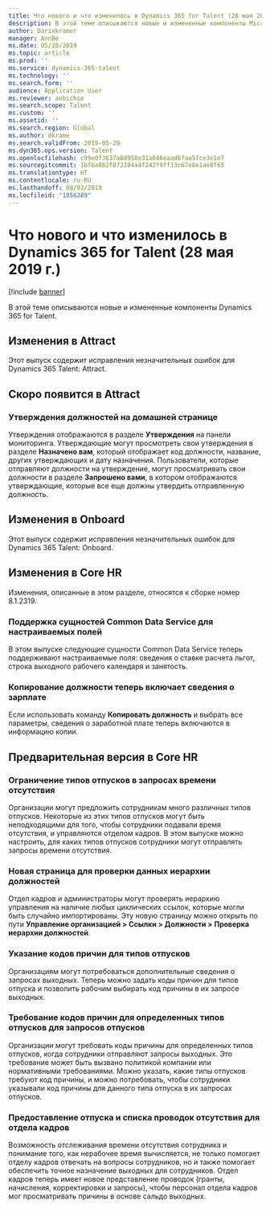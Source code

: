 ```yaml
---
title: Что нового и что изменилось в Dynamics 365 for Talent (28 мая 2019 г.)
description: В этой теме описываются новые и измененные компоненты Microsoft Dynamics 365 for Talent.
author: Darinkramer
manager: AnnBe
ms.date: 05/28/2019
ms.topic: article
ms.prod: ''
ms.service: dynamics-365-talent
ms.technology: ''
ms.search.form: ''
audience: Application User
ms.reviewer: anbichse
ms.search.scope: Talent
ms.custom: ''
ms.assetid: ''
ms.search.region: Global
ms.author: dkrame
ms.search.validFrom: 2019-05-28
ms.dyn365.ops.version: Talent
ms.openlocfilehash: c99e0f3637a8d958e31a046eaad6faa57ce3e1e7
ms.sourcegitcommit: 1bf6a8b2f872394a4f242f9ff13c67e8e1ae8f65
ms.translationtype: HT
ms.contentlocale: ru-RU
ms.lasthandoff: 08/03/2019
ms.locfileid: "1856289"
---
```

# <a name="whats-new-or-changed-in-dynamics-365-for-talent-may-28-2019"></a>Что нового и что изменилось в Dynamics 365 for Talent (28 мая 2019 г.)

[!include [banner](includes/banner.md)]

В этой теме описываются новые и измененные компоненты Dynamics 365 for Talent.

## <a name="changes-in-attract"></a>Изменения в Attract
Этот выпуск содержит исправления незначительных ошибок для Dynamics 365 Talent: Attract.

## <a name="coming-soon-in-attract"></a>Скоро появится в Attract

### <a name="job-approvals-on-home-page"></a>Утверждения должностей на домашней странице

Утверждения отображаются в разделе **Утверждения** на панели мониторинга. Утверждающие могут просмотреть свои утверждения в разделе **Назначено вам**, который отображает код должности, название, других утверждающих и дату назначения. Пользователи, которые отправляют должности на утверждение, могут просматривать свои должности в разделе **Запрошено вами**, в котором отображаются утверждающие, которые все еще должны утвердить отправленную должность.

## <a name="changes-in-onboard"></a>Изменения в Onboard
Этот выпуск содержит исправления незначительных ошибок для Dynamics 365 Talent: Onboard.

## <a name="changes-in-core-hr"></a>Изменения в Core HR
Изменения, описанные в этом разделе, относятся к сборке номер 8.1.2319.

### <a name="common-data-service-entity-support-for-custom-fields"></a>Поддержка сущностей Common Data Service для настраиваемых полей

В этом выпуске следующие сущности Common Data Service теперь поддерживают настраиваемые поля: сведения о ставке расчета льгот, строка выходного рабочего календаря и занятость.

### <a name="copy-position-now-includes-payroll-details"></a>Копирование должности теперь включает сведения о зарплате
Если использовать команду **Копировать должность** и выбрать все параметры, сведения о заработной плате теперь включаются в информацию копии. 

## <a name="in-preview-in-core-hr"></a>Предварительная версия в Core HR

### <a name="restrict-the-leave-types-in-time-off-requests"></a>Ограничение типов отпусков в запросах времени отсутствия

Организации могут предложить сотрудникам много различных типов отпусков. Некоторые из этих типов отпусков могут быть неподходящими для того, чтобы сотрудники подавали время отсутствия, и управляются отделом кадров. В этом выпуске можно настроить, для каких типов отпусков сотрудники могут отправлять запросы времени отсутствия. 

### <a name="new-page-to-validate-position-hierarchy-data"></a>Новая страница для проверки данных иерархии должностей

Отдел кадров и администраторы могут проверять иерархию управления на наличие любых циклических ссылок, которые могли быть случайно импортированы. Эту новую страницу можно открыть по пути **Управление организацией > Ссылки > Должности > Проверка иерархии должностей**.

### <a name="specify-reason-codes-on-leave-types"></a>Указание кодов причин для типов отпусков

Организациям могут потребоваться дополнительные сведения о запросах выходных. Теперь можно задать коды причин для типов отпуска и позволить рабочим выбирать код причины в их запросе выходных.

### <a name="require-reason-codes-for-specific-leave-types-on-time-off-requests"></a>Требование кодов причин для определенных типов отпусков для запросов отпусков

Организации могут требовать коды причины для определенных типов отпусков, когда сотрудники отправляют запросы выходных. Это требование может быть вызвано политикой компании или нормативными требованиями. Можно указать, какие типы отпусков требуют код причины, и можно потребовать, чтобы сотрудники указывали код причины для данного типа отпуска в их запросах отпусков.

### <a name="provide-a-leave-and-absence-transaction-list-for-hr"></a>Предоставление отпуска и списка проводок отсутствия для отдела кадров

Возможность отслеживания времени отсутствия сотрудника и понимание того, как нерабочее время вычисляется, не только помогает отделу кадров отвечать на вопросы сотрудников, но и также помогает обеспечить точное назначение выходных для сотрудников. Отдел кадров теперь имеет новое представление проводок (гранты, начисления, корректировки и запросы), чтобы персонал отдела кадров мог просматривать причины в основе сальдо выходных.
